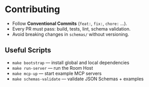 # Contributing

- Follow **Conventional Commits** (`feat:`, `fix:`, `chore:` ...).
- Every PR must pass: build, tests, lint, schema validation.
- Avoid breaking changes in `schemas/` without versioning.

## Useful Scripts

- `make bootstrap` — install global and local dependencies
- `make run-server` — run the Room Host
- `make mcp-up` — start example MCP servers
- `make schemas-validate` — validate JSON Schemas + examples
